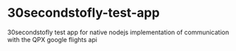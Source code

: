 # 30secondstofly-test-app
30secondstofly test app for native nodejs implementation of communication with the QPX google flights api
